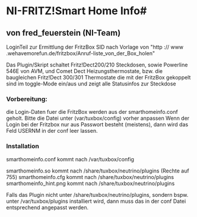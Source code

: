 # NI-FRITZ!Smart Home Info#

## von fred_feuerstein (NI-Team)

LoginTeil zur Ermittlung der FritzBox SID nach Vorlage von "http :// www .wehavemorefun.de/fritzbox/Anruf-liste_von_der_Box_holen"

Das Plugin/Skript schaltet Fritz!Dect200/210
Steckdosen, sowie Powerline 546E von AVM,
und Comet Dect Heizungsthermostate, bzw.
die baugleichen Fritz!Dect 300/301 Thermostate
die mit der FritzBox gekoppelt sind im toggle-Mode ein/aus und zeigt
alle Statusinfos zur Steckdose
         
### Vorbereitung: ###
die Login-Daten fuer die FritzBox werden aus
der smarthomeinfo.conf geholt. Bitte die
Datei unter (var/tuxbox/config) vorher anpassen
Wenn der Login bei der Fritzbox nur aus Passwort besteht (meistens), 
dann wird das Feld USERNM in der conf leer lassen.

### Installation ###
smarthomeinfo.conf kommt nach /var/tuxbox/config

smarthomeinfo.so kommt nach /share/tuxbox/neutrino/plugins (Rechte auf 755)
smarthomeinfo.cfg kommt nach /share/tuxbox/neutrino/plugins
smarthomeinfo_hint.png kommt nach /share/tuxbox/neutrino/plugins

Falls das Plugin nicht unter /share/tuxbox/neutrino/plugins, sondern bspw. unter /var/tuxbox/plugins installiert wird, dann muss das in der conf Datei entsprechend angepasst werden.

